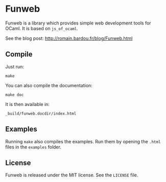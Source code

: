 # Funweb

Funweb is a library which provides simple web development tools for
OCaml. It is based on `js_of_ocaml`.

See the blog post: http://romain.bardou.fr/blog/Funweb.html

## Compile

Just run:

    make

You can also compile the documentation:

    make doc

It is then available in:

    _build/funweb.docdir/index.html

## Examples

Running `make` also compiles the examples. Run them by opening the `.html`
files in the `examples` folder.

## License

Funweb is released under the MIT license.
See the `LICENSE` file.
